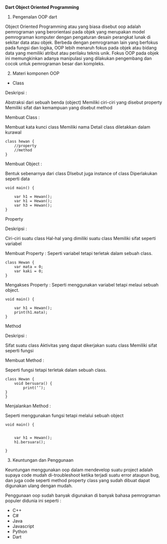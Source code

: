 **Dart Object Oriented Programming**

1. Pengenalan OOP dart

Object Oriented Programming atau yang biasa disebut oop adalah pemrograman yang berorientasi pada objek yang merupakan model pemrograman komputer dengan pengaturan desain perangkat lunak di sekitar data atau objek. Berbeda dengan pemrograman lain yang berfokus pada fungsi dan logika, OOP lebih menaruh fokus pada objek atau bidang data yang memiliki atribut atau perilaku teknis unik. Fokus OOP pada objek ini memungkinkan adanya manipulasi yang dilakukan pengembang dan cocok untuk pemrograman besar dan kompleks.



2. Materi komponen OOP

* Class

Deskripsi :

Abstraksi  dari sebuah benda (object)
Memiliki ciri-ciri yang disebut property
Memiliki sifat dan kemampuan yang disebut method

Membuat Class :

Membuat kata kunci class
Memiliki nama
Detail class diletakkan dalam kurawal

```
class hewan {
	//property
	//method
}

```

Membuat Object :

Bentuk sebenarnya dari class
DIsebut juga instance of class
Diperlakukan seperti data

```
void main() {

	var h1 = Hewan();
	var h1 = Hewan();
	var h3 = Hewan();
}

```

Property

Deskripsi :


Ciri-ciri suatu class
Hal-hal yang dimiliki suatu class
Memiliki sifat seperti variabel

Membuat Property :
Seperti variabel tetapi terletak dalam sebuah class.

```
class Hewan {
	var mata = 0;
	var kaki = 0;
}
```
Mengakses Property :
Seperti menggunakan variabel tetapi melaui sebuah object.
```
void main() {

	var h1 = Hewan();
	print(h1.mata);
}

```

Method

Deskripsi :

Sifat suatu class
Aktivitas yang dapat dikerjakan suatu class
Memiliki sifat seperti fungsi

Membuat Method :

Seperti fungsi tetapi terletak dalam sebuah class.

```
class Hewan {
	void bersuara() {
		print(‘’);
}
}

```

Menjalankan Method :

Seperti menggunakan fungsi tetapi melalui sebuah object

```
void main() {


	var h1 = Hewan();
	h1.bersuara();

}
```


3. Keuntungan dan Penggunaan

Keuntungan menggunakan oop dalam mendevelop suatu project adalah supaya code mudah di-troubleshoot ketika terjadi suatu error ataupun bug, dan juga code seperti method property class yang sudah dibuat dapat digunakan ulang dengan mudah.	

Penggunaan oop sudah banyak digunakan di banyak bahasa pemrograman populer didunia ini seperti :

* C++
* C#
* Java
* Javascript
* Python
* Dart


